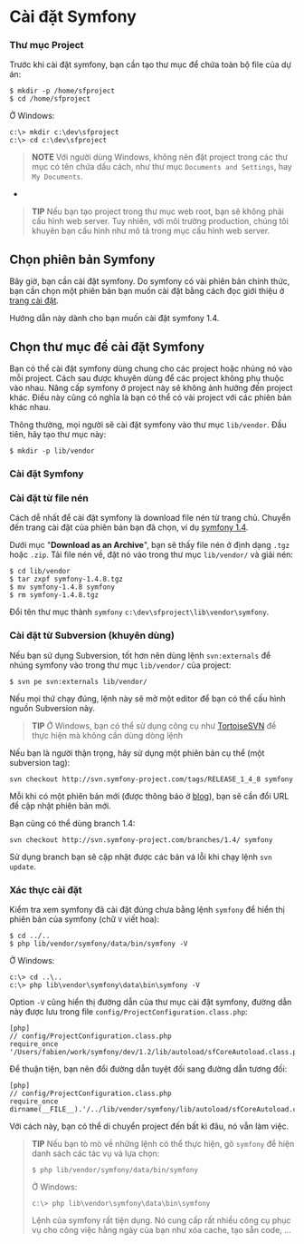 Cài đặt Symfony
====================

### Thư mục Project

Trước khi cài đặt symfony, bạn cần tạo thư mục để chứa toàn bộ file của dự án:

    $ mkdir -p /home/sfproject
    $ cd /home/sfproject

Ở Windows:

    c:\> mkdir c:\dev\sfproject
    c:\> cd c:\dev\sfproject

>**NOTE**
>Với người dùng Windows, không nên đặt
>project trong các thư mục có tên chứa dấu cách, như thư mục
>`Documents and Settings`, hay `My Documents`.

-

>**TIP**
>Nếu bạn tạo project trong thư mục web root, bạn sẽ không phải cấu hình web server.  Tuy nhiên, với môi trường production, chúng tôi khuyên bạn cấu hình như mô tả trong mục cấu hình web server.

Chọn phiên bản Symfony
----------------------

Bây giờ, bạn cần cài đặt symfony. Do symfony có vài phiên bản chính thức, bạn cần chọn một phiên bản bạn muốn cài đặt bằng cách đọc giới thiệu ở [trang cài đặt](http://www.symfony-project.org/installation).

Hướng dẫn này dành cho bạn muốn cài đặt symfony 1.4.

Chọn thư mục để cài đặt Symfony
-------------------------------------------

Bạn có thể cài đặt symfony  dùng chung cho các project hoặc nhúng nó vào mỗi project.
Cách sau được khuyên dùng để các project không phụ thuộc vào nhau.
Nâng cấp symfony ở project này sẽ không ảnh hưởng đến project khác. Điều này cũng có nghĩa là bạn có thể có vài project với các phiên bản khác nhau.

Thông thường, mọi người sẽ cài đặt symfony vào thư mục `lib/vendor`. Đầu tiên, hãy tạo thư mục này:

    $ mkdir -p lib/vendor

### Cài đặt Symfony

### Cài đặt từ file nén

Cách dễ nhất để cài đặt symfony là download file nén từ trang chủ. Chuyển đến trang cài đặt của phiên bản bạn đã chọn, ví dụ
[symfony 1.4](http://www.symfony-project.org/installation/1_4).

Dưới mục "**Download as an Archive**", bạn sẽ thấy file nén ở định dạng
`.tgz` hoặc `.zip`. Tải file nén về, đặt nó vào trong thư mục `lib/vendor/` và giải nén:

    $ cd lib/vendor
    $ tar zxpf symfony-1.4.8.tgz
    $ mv symfony-1.4.8 symfony
    $ rm symfony-1.4.8.tgz

Đổi tên thư mục thành `symfony`
`c:\dev\sfproject\lib\vendor\symfony`.

### Cài đặt từ Subversion (khuyên dùng)

Nếu bạn sử dụng Subversion, tốt hơn nên dùng lệnh `svn:externals`
để nhúng symfony vào trong thư mục `lib/vendor/` của project:

    $ svn pe svn:externals lib/vendor/

Nếu mọi thứ chạy đúng, lệnh này sẽ mở một editor để bạn có thể cấu hình nguồn Subversion này.

>**TIP**
>Ở Windows, bạn có thể sử dụng công cụ như [TortoiseSVN](http://tortoisesvn.net/)
>để thực hiện mà không cần dùng dòng lệnh

Nếu bạn là người thận trọng, hãy sử dụng một phiên bản cụ thể (một subversion
tag):

    svn checkout http://svn.symfony-project.com/tags/RELEASE_1_4_8 symfony

Mỗi khi có một phiên bản mới (được thông báo ở [blog](http://www.symfony-project.org/blog/)), bạn sẽ cần đổi URL để cập nhật phiên bản mới.

Bạn cũng có thể dùng branch 1.4:

    svn checkout http://svn.symfony-project.com/branches/1.4/ symfony

Sử dụng branch bạn sẽ cập nhật được các bản vá lỗi khi chạy lệnh `svn update`.

### Xác thực cài đặt

Kiểm tra xem symfony đã cài đặt đúng chưa bằng lệnh `symfony` để hiển thị phiên bản của symfony (chữ `V` viết hoa):

    $ cd ../..
    $ php lib/vendor/symfony/data/bin/symfony -V

Ở Windows:

    c:\> cd ..\..
    c:\> php lib\vendor\symfony\data\bin\symfony -V

Option `-V` cũng hiển thị đường dẫn của thư mục cài đặt symfony,
đường dẫn này được lưu trong file `config/ProjectConfiguration.class.php`:

    [php]
    // config/ProjectConfiguration.class.php
    require_once '/Users/fabien/work/symfony/dev/1.2/lib/autoload/sfCoreAutoload.class.php';

Để thuận tiện, bạn nên đổi đường dẫn tuyệt đối sang đường dẫn tương đối:

    [php]
    // config/ProjectConfiguration.class.php
    require_once dirname(__FILE__).'/../lib/vendor/symfony/lib/autoload/sfCoreAutoload.class.php';

Với cách này, bạn có thể di chuyển project đến bất kì đâu, nó vẫn làm việc.

>**TIP**
>Nếu bạn tò mò về những lệnh có thể thực hiện, gõ
>`symfony` để hiện danh sách các tác vụ và lựa chọn:
>
>     $ php lib/vendor/symfony/data/bin/symfony
>
>Ở Windows:
>
>     c:\> php lib\vendor\symfony\data\bin\symfony
>
>Lệnh của symfony rất tiện dụng. Nó cung cấp rất nhiều công cụ
>phục vụ cho công việc hằng ngày của bạn như
>xóa cache, tạo sẵn code, ...
